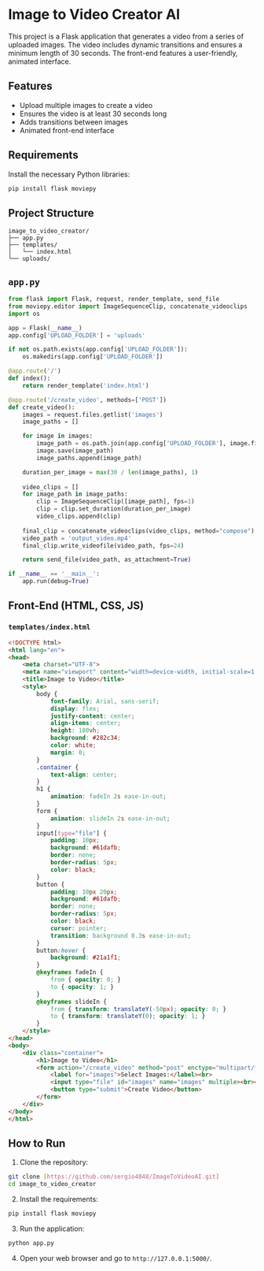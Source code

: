 # Image to Video Creator AI

This project is a Flask application that generates a video from a series of uploaded images. The video includes dynamic transitions and ensures a minimum length of 30 seconds. The front-end features a user-friendly, animated interface.

## Features

- Upload multiple images to create a video
- Ensures the video is at least 30 seconds long
- Adds transitions between images
- Animated front-end interface

## Requirements

Install the necessary Python libraries:

```sh
pip install flask moviepy
```

## Project Structure

```
image_to_video_creator/
├── app.py
├── templates/
│   └── index.html
└── uploads/
```

## `app.py`

```python
from flask import Flask, request, render_template, send_file
from moviepy.editor import ImageSequenceClip, concatenate_videoclips
import os

app = Flask(__name__)
app.config['UPLOAD_FOLDER'] = 'uploads'

if not os.path.exists(app.config['UPLOAD_FOLDER']):
    os.makedirs(app.config['UPLOAD_FOLDER'])

@app.route('/')
def index():
    return render_template('index.html')

@app.route('/create_video', methods=['POST'])
def create_video():
    images = request.files.getlist('images')
    image_paths = []

    for image in images:
        image_path = os.path.join(app.config['UPLOAD_FOLDER'], image.filename)
        image.save(image_path)
        image_paths.append(image_path)

    duration_per_image = max(30 / len(image_paths), 1)
    
    video_clips = []
    for image_path in image_paths:
        clip = ImageSequenceClip([image_path], fps=1)
        clip = clip.set_duration(duration_per_image)
        video_clips.append(clip)
    
    final_clip = concatenate_videoclips(video_clips, method="compose")
    video_path = 'output_video.mp4'
    final_clip.write_videofile(video_path, fps=24)

    return send_file(video_path, as_attachment=True)

if __name__ == '__main__':
    app.run(debug=True)
```

## Front-End (HTML, CSS, JS)

### `templates/index.html`

```html
<!DOCTYPE html>
<html lang="en">
<head>
    <meta charset="UTF-8">
    <meta name="viewport" content="width=device-width, initial-scale=1.0">
    <title>Image to Video</title>
    <style>
        body {
            font-family: Arial, sans-serif;
            display: flex;
            justify-content: center;
            align-items: center;
            height: 100vh;
            background: #282c34;
            color: white;
            margin: 0;
        }
        .container {
            text-align: center;
        }
        h1 {
            animation: fadeIn 2s ease-in-out;
        }
        form {
            animation: slideIn 2s ease-in-out;
        }
        input[type="file"] {
            padding: 10px;
            background: #61dafb;
            border: none;
            border-radius: 5px;
            color: black;
        }
        button {
            padding: 10px 20px;
            background: #61dafb;
            border: none;
            border-radius: 5px;
            color: black;
            cursor: pointer;
            transition: background 0.3s ease-in-out;
        }
        button:hover {
            background: #21a1f1;
        }
        @keyframes fadeIn {
            from { opacity: 0; }
            to { opacity: 1; }
        }
        @keyframes slideIn {
            from { transform: translateY(-50px); opacity: 0; }
            to { transform: translateY(0); opacity: 1; }
        }
    </style>
</head>
<body>
    <div class="container">
        <h1>Image to Video</h1>
        <form action="/create_video" method="post" enctype="multipart/form-data">
            <label for="images">Select Images:</label><br>
            <input type="file" id="images" name="images" multiple><br><br>
            <button type="submit">Create Video</button>
        </form>
    </div>
</body>
</html>
```

## How to Run

1. Clone the repository:

```sh
git clone [https://github.com/sergio4848/ImageToVideoAI.git]
cd image_to_video_creator
```

2. Install the requirements:

```sh
pip install flask moviepy
```

3. Run the application:

```sh
python app.py
```

4. Open your web browser and go to `http://127.0.0.1:5000/`.

